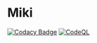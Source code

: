 # Miki
[![Codacy Badge](https://app.codacy.com/project/badge/Grade/9084eb110a1c420fb2c77b4868a9b7f4)](https://www.codacy.com/gh/glenn216/Miki/dashboard?utm_source=github.com&amp;utm_medium=referral&amp;utm_content=glenn216/Miki&amp;utm_campaign=Badge_Grade)
[![CodeQL](https://github.com/glenn216/Miki/actions/workflows/codeql-analysis.yml/badge.svg)](https://github.com/glenn216/Miki/actions/workflows/codeql-analysis.yml)
